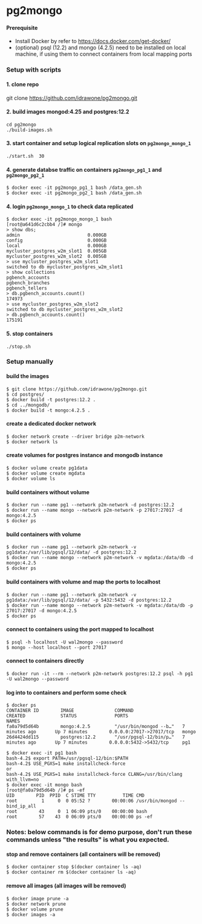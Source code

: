 # pg2mongo


#### Prerequisite 
* Install Docker by refer to https://docs.docker.com/get-docker/
* (optional) psql (12.2) and mongo (4.2.5) need to be installed on local machine, if using them to connect containers from local mapping ports

### Setup with scripts
#### 1. clone repo
git clone https://github.com/idrawone/pg2mongo.git 

#### 2. build images mongod:4.25 and postgres:12.2
```
cd pg2mongo
./build-images.sh
```

#### 3. start container and setup logical replication slots on `pg2mongo_mongo_1`
```
./start.sh  30
```

#### 4. generate databse traffic on containers `pg2mongo_pg1_1` and `pg2mongo_pg2_1`
```
$ docker exec -it pg2mongo_pg1_1 bash /data_gen.sh
$ docker exec -it pg2mongo_pg2_1 bash /data_gen.sh
```

#### 4. login `pg2mongo_mongo_1` to check data replicated
```
$ docker exec -it pg2mongo_mongo_1 bash
[root@a641d6c2cbb4 /]# mongo
> show dbs;
admin                         0.000GB
config                        0.000GB
local                         0.000GB
mycluster_postgres_w2m_slot1  0.005GB
mycluster_postgres_w2m_slot2  0.005GB
> use mycluster_postgres_w2m_slot1
switched to db mycluster_postgres_w2m_slot1
> show collections
pgbench_accounts
pgbench_branches
pgbench_tellers
> db.pgbench_accounts.count()
174973
> use mycluster_postgres_w2m_slot2
switched to db mycluster_postgres_w2m_slot2
> db.pgbench_accounts.count()
175191
```

#### 5. stop containers
```
./stop.sh
```


### Setup manually
#### build the images
```
$ git clone https://github.com/idrawone/pg2mongo.git
$ cd postgres/
$ docker build -t postgres:12.2 .
$ cd ../mongodb/
$ docker build -t mongo:4.2.5 .
```

#### create a dedicated docker network
```
$ docker network create --driver bridge p2m-network
$ docker network ls
```

#### create volumes for postgres instance and mongodb instance
```
$ docker volume create pg1data
$ docker volume create mgdata
$ docker volume ls
```

#### build containers without volume
```
$ docker run --name pg1 --network p2m-network -d postgres:12.2
$ docker run --name mongo --network p2m-network -p 27017:27017 -d mongo:4.2.5
$ docker ps
```

#### build containers with volume
```
$ docker run --name pg1 --network p2m-network -v pg1data:/var/lib/pgsql/12/data/ -d postgres:12.2
$ docker run --name mongo --network p2m-network -v mgdata:/data/db -d mongo:4.2.5
$ docker ps
```

#### build containers with volume and map the ports to localhost
```
$ docker run --name pg1 --network p2m-network -v pg1data:/var/lib/pgsql/12/data/ -p 5432:5432 -d postgres:12.2
$ docker run --name mongo --network p2m-network -v mgdata:/data/db -p 27017:27017 -d mongo:4.2.5
$ docker ps
```

#### connect to containers using the port mapped to localhost
```
$ psql -h localhost -U wal2mongo --password
$ mongo --host localhost --port 27017
```

#### connect to containers directly
```
$ docker run -it --rm --network p2m-network postgres:12.2 psql -h pg1 -U wal2mongo --password
```

#### log into to containers and perform some check
```
$ docker ps
CONTAINER ID        IMAGE               COMMAND                  CREATED             STATUS              PORTS                      NAMES
fa0a79d5d64b        mongo:4.2.5         "/usr/bin/mongod --b…"   7 minutes ago       Up 7 minutes        0.0.0.0:27017->27017/tcp   mongo
26d4424dd115        postgres:12.2       "/usr/pgsql-12/bin/p…"   7 minutes ago       Up 7 minutes        0.0.0.0:5432->5432/tcp     pg1

$ docker exec -it pg1 bash
bash-4.2$ export PATH=/usr/pgsql-12/bin:$PATH
bash-4.2$ USE_PGXS=1 make installcheck-force
or 
bash-4.2$ USE_PGXS=1 make installcheck-force CLANG=/usr/bin/clang with_llvm=no
$ docker exec -it mongo bash
[root@fa0a79d5d64b /]# ps -ef
UID        PID  PPID  C STIME TTY          TIME CMD
root         1     0  0 05:52 ?        00:00:06 /usr/bin/mongod --bind_ip_all
root        43     0  1 06:09 pts/0    00:00:00 bash
root        57    43  0 06:09 pts/0    00:00:00 ps -ef
```

### Notes: below commands is for demo purpose, don't run these commands unless "the results" is what you expected.
#### stop and remove containers (all containers will be removed)
```
$ docker container stop $(docker container ls -aq)
$ docker container rm $(docker container ls -aq)
```

#### remove all images (all images will be removed)
```
$ docker image prune -a
$ docker network prune
$ docker volume prune
$ docker images -a
```

